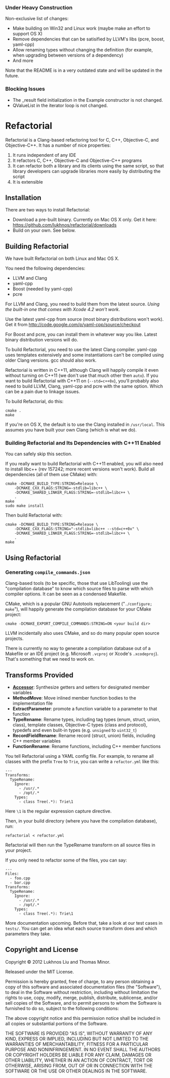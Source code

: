 ### Under Heavy Construction

Non-exclusive list of changes:
 - Make building on Win32 and Linux work (maybe make an effort to support OS X)
 - Remove dependencies that can be satisified by LLVM's libs (pcre, boost, yaml-cpp)
 - Allow renaming types without changing the definition (for example, when upgrading between versions of a dependency)
 - And more

Note that the README is in a very outdated state and will be updated in the future.

### Blocking Issues

 - The _result field initialization in the Example constructor is not changed.
 - QValueList<QVariant> in the iterator loop is not changed.





# Refactorial

Refactorial is a Clang-based refactoring tool for C, C++, Objective-C, and Objective-C++. It has a number of nice properties:

1.  It runs independent of any IDE
2.  It refactors C, C++, Objective-C and Objective-C++ programs
3.  It can refactor both a library and its clients using the same script, so that library developers can upgrade libraries more easily by distributing the script
4.  It is extensible


## Installation

There are two ways to install Refactorial:

*   Download a pre-built binary. Currently on Mac OS X only. Get it here:
    https://github.com/lukhnos/refactorial/downloads
*   Build on your own. See below.


## Building Refactorial

We have built Refactorial on both Linux and Mac OS X.

You need the following dependencies:

*   LLVM and Clang
*   yaml-cpp
*   Boost (needed by yaml-cpp)
*   pcre

For LLVM and Clang, you need to build them from the latest source. *Using the
built-in one that comes with Xcode 4.2 won't work*.

Use the latest yaml-cpp from source (most binary distributions won't work).
Get it from http://code.google.com/p/yaml-cpp/source/checkout

For Boost and pcre, you can install them in whatever way you like. Latest
binary distribution versions will do.

To build Refactorial, you need to use the latest Clang compiler. yaml-cpp uses
templates extensively and some instantiations can't be compiled using older
Clang versions. gcc should also work.

Refactorial is written in C++11, although Clang will happily compile it
even without turning on C++11 (we don't use that much other then `auto`).
If you want to build Refactorial with C++11 on (`--std=c++0x`), you'll
probably also need to build LLVM, Clang, yaml-cpp and pcre with the same
option. Which can be a pain due to linkage issues.

To build Refactorial, do this:

    cmake .
    make

If you're on OS X, the default is to use the Clang installed in
`/usr/local`. This assumes you have built your own Clang (which is what we
do).


### Building Refactorial and Its Dependencies with C++11 Enabled

You can safely skip this section.

If you really want to build Refactorial with C++11 enabled, you will also need
to install libc++ (rev 157242; more recent versions won't work). Build all
dependencies (all of them use CMake) with:

    cmake -DCMAKE_BUILD_TYPE:STRING=Release \
        -DCMAKE_CXX_FLAGS:STRING=-stdlib=libc++ \
        -DCMAKE_SHARED_LINKER_FLAGS:STRING=-stdlib=libc++ \
        .
    make
    sudo make install

Then build Refactorial with:

    cmake -DCMAKE_BUILD_TYPE:STRING=Release \
        -DCMAKE_CXX_FLAGS:STRING="-stdlib=libc++ --std=c++0x" \
        -DCMAKE_SHARED_LINKER_FLAGS:STRING=-stdlib=libc++ \
        .
    make


## Using Refactorial

### Generating `compile_commands.json`

Clang-based tools (to be specific, those that use LibTooling) use the
"compilation database" to know which source files to parse with which
compiler options. It can be seen as a condensed Makefile.

CMake, which is a popular GNU Autotools replacement ("`./configure; make`"),
will happily generate the compilation database for your CMake project:

    cmake -DCMAKE_EXPORT_COMPILE_COMMANDS:STRING=ON <your build dir>
    
LLVM incidentally also uses CMake, and so do many popular open source projects.

There is currently no way to generate a compilation database out of a
Makefile or an IDE project (e.g. Microsoft `.vcproj` or Xcode's `.xcodeproj`).
That's something that we need to work on.


## Transforms Provided

*   [**Accessor**](doc/TRANSFORM-accessors.md): Synthesize getters and setters for designated member variables
*   **MethodMove**: Move inlined member function bodies to the implementation file
*   **ExtractParameter**: promote a function variable to a parameter to that function
*   **TypeRename**: Rename types, including tag types (enum, struct, union, class), template classes, Objective-C types (class and protocol), typedefs and even bulit-in types (e.g. `unsigned` to `uint32_t`)
*   **RecordFieldRename**: Rename record (struct, union) fields, including C++ member variables
*   **FunctionRename**: Rename functions, including C++ member functions

You tell Refactorial using a YAML config file. For example, to rename all
classes with the prefix `Tree` to `Trie`, you can write a `refactor.yml` like
this:

    ---
    Transforms:        
      TypeRename:
        Ignore:
          - /usr/.*
          - /opt/.*
        Types:
          - class Tree(.*): Trie\1
          
Here `\1` is the regular expression capture directive.

Then, in your build directory (where you have the compilation database), run:

    refactorial < refactor.yml
    
Refactorial will then run the TypeRename transform on all source files in your
project.

If you only need to refactor some of the files, you can say:

    ---
    Files:
      - foo.cpp
      - bar.cpp
    Transforms:        
      TypeRename:
        Ignore:
          - /usr/.*
          - /opt/.*
        Types:
          - class Tree(.*): Trie\1

More documentation upcoming. Before that, take a look at our test cases in
`tests/`. You can get an idea what each source transform does and which
parameters they take.


## Copyright and License

Copyright © 2012 Lukhnos Liu and Thomas Minor.

Released under the MIT License.

Permission is hereby granted, free of charge, to any person obtaining a copy
of this software and associated documentation files (the "Software"), to deal
in the Software without restriction, including without limitation the rights
to use, copy, modify, merge, publish, distribute, sublicense, and/or sell
copies of the Software, and to permit persons to whom the Software is
furnished to do so, subject to the following conditions:

The above copyright notice and this permission notice shall be included in all
copies or substantial portions of the Software.

THE SOFTWARE IS PROVIDED "AS IS", WITHOUT WARRANTY OF ANY KIND, EXPRESS OR
IMPLIED, INCLUDING BUT NOT LIMITED TO THE WARRANTIES OF MERCHANTABILITY,
FITNESS FOR A PARTICULAR PURPOSE AND NONINFRINGEMENT. IN NO EVENT SHALL THE
AUTHORS OR COPYRIGHT HOLDERS BE LIABLE FOR ANY CLAIM, DAMAGES OR OTHER
LIABILITY, WHETHER IN AN ACTION OF CONTRACT, TORT OR OTHERWISE, ARISING FROM,
OUT OF OR IN CONNECTION WITH THE SOFTWARE OR THE USE OR OTHER DEALINGS IN THE
SOFTWARE.

